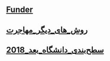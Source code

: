 ## [Funder](Countries/Canada/Funder.md)
## [روش_های_دیگر_مهاجرت](Countries/Canada/روش_های_دیگر_مهاجرت.md)
## [سطح‌بندی_دانشگاه‌_بعد_2018](Countries/Canada/سطح‌بندی_دانشگاه‌_بعد_2018.md)